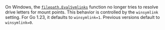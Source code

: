 On Windows, the [`filepath.EvalSymlinks`](/path/filepath#EvalSymlinks) function
no longer tries to resolve drive letters for mount points.
This behavior is controlled by the `winsymlink` setting.
For Go 1.23, it defaults to `winsymlink=1`.
Previous versions default to `winsymlink=0`.